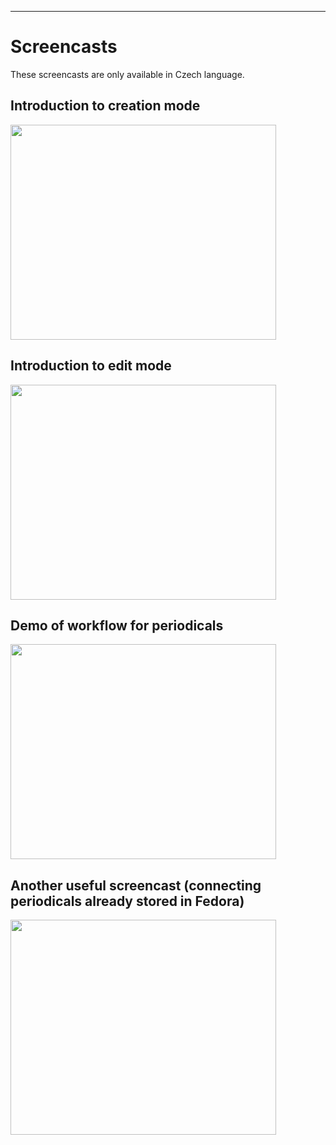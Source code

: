 



---


# Screencasts #
These screencasts are only available in Czech language.

## Introduction to creation mode ##
<a href='http://www.youtube.com/watch?feature=player_embedded&v=o3Uwxdu5BX0' target='_blank'><img src='http://img.youtube.com/vi/o3Uwxdu5BX0/0.jpg' width='425' height=344 /></a>

## Introduction to edit mode ##
<a href='http://www.youtube.com/watch?feature=player_embedded&v=yToGGwxhywI' target='_blank'><img src='http://img.youtube.com/vi/yToGGwxhywI/0.jpg' width='425' height=344 /></a>

## Demo of workflow for periodicals ##
<a href='http://www.youtube.com/watch?feature=player_embedded&v=BdP2xc77DAI' target='_blank'><img src='http://img.youtube.com/vi/BdP2xc77DAI/0.jpg' width='425' height=344 /></a>

## Another useful screencast (connecting periodicals already stored in Fedora) ##
<a href='http://www.youtube.com/watch?feature=player_embedded&v=gwYD9t10mXI' target='_blank'><img src='http://img.youtube.com/vi/gwYD9t10mXI/0.jpg' width='425' height=344 /></a>